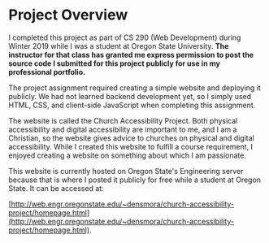 # Project Overview

I completed this project as part of CS 290 (Web Development) during Winter 2019 while I was a student at Oregon State University. **The instructor for that class has granted me express permission to post the source code I submitted for this project publicly for use in my professional portfolio.**

The project assignment required creating a simple website and deploying it publicly. We had not learned backend development yet, so I simply used HTML, CSS, and client-side JavaScript when completing this assignment. 

The website is called the Church Accessibility Project. Both physical accessibility and digital accessibility are important to me, and I am a Christian, so the website gives advice to churches on physical and digital accessibility. While I created this website to fulfill a course requirement, I enjoyed creating a website on something about which I am passionate.

This website is currently hosted on Oregon State's Engineering server because that is where I posted it publicly for free while a student at Oregon State. It can be accessed at: 

[http://web.engr.oregonstate.edu/~densmora/church-accessibility-project/homepage.html](http://web.engr.oregonstate.edu/~densmora/church-accessibility-project/homepage.html).
